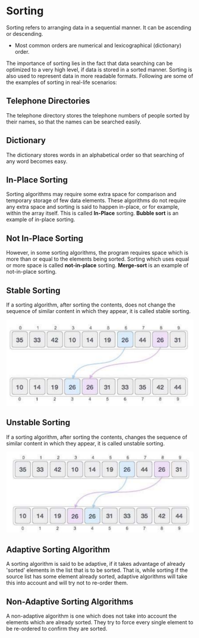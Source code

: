 # Sorting

Sorting refers to arranging data in a sequential manner. It can be ascending or descending.

- Most common orders are numerical and lexicographical (dictionary) order.

The importance of sorting lies in the fact that data searching can be optimized to a very
high level, if data is stored in a sorted manner. Sorting is also used to represent data in
more readable formats. Following are some of the examples of sorting in real-life
scenarios:

## Telephone Directories

The telephone directory stores the telephone numbers of people sorted by their names, so that the
names can be searched easily.

## Dictionary

The dictionary stores words in an alphabetical order so that searching of any word becomes easy.

## In-Place Sorting

Sorting algorithms may require some extra space for comparison and temporary storage
of few data elements. These algorithms do not require any extra space and sorting is said
to happen in-place, or for example, within the array itself. This is called **In-Place** sorting.
**Bubble sort** is an example of in-place sorting.

## Not In-Place Sorting

However, in some sorting algorithms, the program requires space which is more than or
equal to the elements being sorted. Sorting which uses equal or more space is called **not-in-place** sorting.
**Merge-sort** is an example of not-in-place sorting.

## Stable Sorting

If a sorting algorithm, after sorting the contents, does not change the sequence of similar
content in which they appear, it is called stable sorting.

![Alt text](../stable-sorting.png)

## Unstable Sorting

If a sorting algorithm, after sorting the contents, changes the sequence of similar content
in which they appear, it is called unstable sorting.

![Alt text](../unstable-sorting.png)

## Adaptive Sorting Algorithm

A sorting algorithm is said to be adaptive, if it takes advantage of already 'sorted' elements
in the list that is to be sorted. That is, while sorting if the source list has some element
already sorted, adaptive algorithms will take this into account and will try not to re-order
them.

## Non-Adaptive Sorting Algorithms

A non-adaptive algorithm is one which does not take into account the elements which are
already sorted. They try to force every single element to be re-ordered to confirm they 
are sorted.
